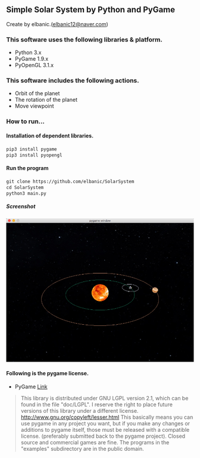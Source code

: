 ## Simple Solar System by Python and PyGame

Create by elbanic.(elbanic12@naver.com)

### This software uses the following libraries & platform.
* Python 3.x
* PyGame 1.9.x
* PyOpenGL 3.1.x

### This software includes the following actions.
* Orbit of the planet
* The rotation of the planet
* Move viewpoint

### How to run...

#### Installation of dependent libraries.
```
pip3 install pygame
pip3 install pyopengl
```

#### Run the program
```
git clone https://github.com/elbanic/SolarSystem
cd SolarSystem
python3 main.py
```

##### Screenshot
![screenshot](./res/screenshot.png)

#### Following is the pygame license.
* PyGame [Link](https://www.pygame.org/news)
> This library is distributed under GNU LGPL version 2.1, which can be found in the file "doc/LGPL". I reserve the right to place future versions of this library under a different license. http://www.gnu.org/copyleft/lesser.html
> This basically means you can use pygame in any project you want, but if you make any changes or additions to pygame itself, those must be released with a compatible license. (preferably submitted back to the pygame project). Closed source and commercial games are fine.
> The programs in the "examples" subdirectory are in the public domain.